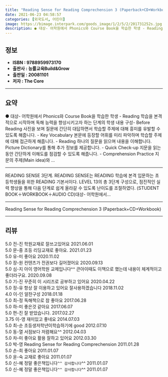 ```yaml
---
title: "Reading Sense for Reading Comprechension 3 (Paperback+CD+Workbook)"
date: 2021-06-23 04:58:57
categories: [외국도서, 어린이]
image: https://bimage.interpark.com/goods_image/1/2/5/2/201731252s.jpg
description: ● 대상- 어학원에서 Phonics와 Course Book을 학습한 학생 - Reading 학습을 본격적으로 시작하며 독해 능력을 향상시키고자 하는 단계의 학생 내용 구성- Before Reading 사진을 보며 질문에 간단히 대답하면서 학습할 주제에 대해 흥미를 유발할 수 있도록
---
```


## **정보**

- **ISBN : 9788959973170**
- **출판사 : 능률교육Build&Grow**
- **출판일 : 20081101**
- **저자 : The Core**

------



## **요약**

●  대상- 어학원에서 Phonics와 Course Book을 학습한 학생 - Reading 학습을 본격적으로 시작하며 독해 능력을 향상시키고자 하는 단계의 학생 내용 구성- Before Reading  사진을 보며 질문에 간단히 대답하면서 학습할 주제에 대해 흥미를 유발할 수 있도록 해줍니다. - Key Vocabulary  본문에 등장할 어휘를 미리 파악하며 학습할 주제에 대해 접근하게 해줍니다. - Reading  하나의 질문을 읽으며 내용을 이해합니다.  Picture Dictionary를 통해 추가 정보를 제공합니다. - Quick Check-up  지문을 읽는 동안 간단하게 이해도를 점검할 수 있도록 해줍니다. - Comprehension Practice  지문의 주제(Main idea)와 ...

------

READING SENSE 3단계. READING SENSE는 READING 학습에 본격 입문하는 초등학생들을 위한 READING 기본서이다. LEVEL 13의 총 3단계 구성으로, 점진적인 실력 향상을 통해 다음 단계로 쉽게 올라갈 수 있도록 난이도를 조절하였다. (STUDENT BOOK＋WORKBOOK＋AUDIO CD)대상- 어학원에서... 

------


Reading Sense for Reading Comprechension 3 (Paperback+CD+Workbook) 

------


## **리뷰** 

5.0 전-진 학원교재로 잘쓰고있어요 2021.06.01 <br/>5.0 문-중 초등 리딩교재로 좋아요. 2021.01.23 <br/>5.0 유-미 좋아요 2020.11.02 <br/>5.0 장-원 컨텐츠가 전권보다 길어졌어요 2020.09.13 <br/>5.0 심-지 아이 영어학원 교제입니다^^ 큰아이때도 이책으로 했는데 내용이 체계적이고 좋더라구요. 2020.09.08 <br/>5.0 기-진 꾸준히 이 시리즈로 공부하고 있어요 2020.04.22 <br/>5.0 정-유 항상 잘 이용하고 있어요 잘사용하겠습니다 2018.11.02 <br/>4.0 이-인 알찬구성 2018.01.18 <br/>5.0 최-정 독해책으로 참 좋아요 2017.06.28 <br/>5.0 하-미 좋은것 같아요 2017.06.07 <br/>5.0 편-진 잘 받았습니다. 2017.02.27 <br/>3.75 이-영 재미있고 좋네요 2014.07.03 <br/>5.0 최-순 초등생저학년이학습하기에 good 2012.07.10 <br/>5.0 동-열 서점보다 저렴해요^^ 2012.04.03 <br/>5.0 차-미 좋아요 활용 잘하고 있어요 2012.03.30 <br/>5.0 박-영 Reading Sense for Reading Comprechension 2011.01.28 <br/>5.0 손-희 좋아요 2011.01.07 <br/>5.0 윤-숙 교재로 좋아요 2011.01.07 <br/>5.0 신-혜 정말 좋은책입니다`^^ 감사합니다`^^ 2011.01.07 <br/>5.0 신-혜 정말 좋은책입니다`^^ 감사합니다`^^ 2011.01.07 <br/>